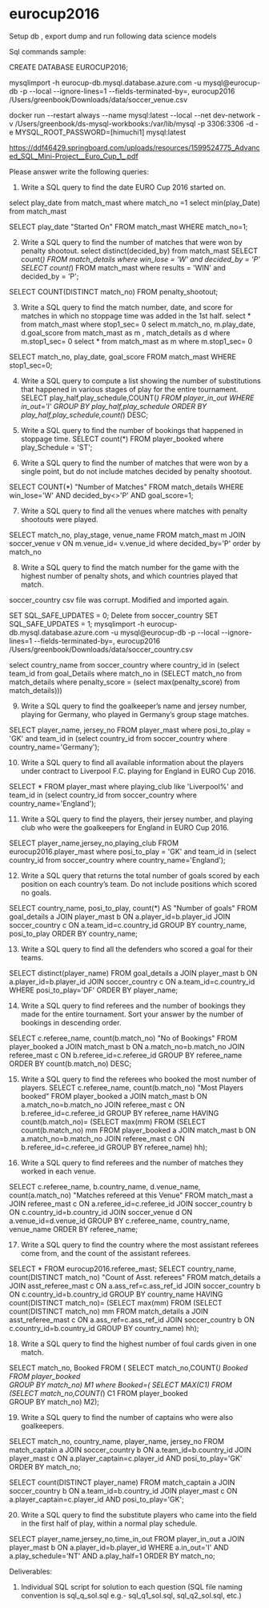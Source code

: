 # eurocup2016

Setup db , export dump and run following data science models


Sql commands sample:

CREATE DATABASE EUROCUP2016;

mysqlimport -h eurocup-db.mysql.database.azure.com -u mysql@eurocup-db -p --local --ignore-lines=1 --fields-terminated-by=, eurocup2016 /Users/greenbook/Downloads/data/soccer_venue.csv

docker run --restart always --name mysql:latest --local --net dev-network -v /Users/greenbook/ds-mysql-workbooks:/var/lib/mysql -p 3306:3306 -d -e MYSQL_ROOT_PASSWORD=[himuchi1] mysql:latest



https://ddf46429.springboard.com/uploads/resources/1599524775_Advanced_SQL_Mini-Project__Euro_Cup_1_.pdf

Please answer write the following queries:
1. Write a SQL query to find the date EURO Cup 2016 started on.

select play_date from match_mast where match_no =1
select min(play_Date) from match_mast

SELECT play_date "Started On"
FROM match_mast
WHERE match_no=1;


2. Write a SQL query to find the number of matches that were won by penalty shootout.
select distinct(decided_by) from match_mast
SELECT count(*) FROM match_details where win_lose = 'W' and decided_by = 'P'
SELECT count(*) FROM match_mast where results = 'WIN' and decided_by = 'P';

SELECT COUNT(DISTINCT match_no) 
FROM penalty_shootout;


3. Write a SQL query to find the match number, date, and score for matches in which
no stoppage time was added in the 1st half.
select * from match_mast where stop1_sec= 0
select m.match_no, m.play_date, d.goal_score from match_mast as m , match_details as d where m.stop1_sec= 0
select * from match_mast as m  where m.stop1_sec= 0

SELECT match_no, play_date, goal_score 
FROM  match_mast
WHERE stop1_sec=0;


4. Write a SQL query to compute a list showing the number of substitutions that
happened in various stages of play for the entire tournament.
SELECT play_half,play_schedule,COUNT(*) 
FROM player_in_out 
WHERE in_out='I'
GROUP BY play_half,play_schedule
ORDER BY play_half,play_schedule,count(*) DESC;



5. Write a SQL query to find the number of bookings that happened in stoppage time.
SELECT count(*) FROM player_booked where play_Schedule = 'ST';


6. Write a SQL query to find the number of matches that were won by a single point, but
do not include matches decided by penalty shootout.

SELECT COUNT(*) "Number of Matches"
FROM match_details 
WHERE win_lose='W' 
AND decided_by<>'P'
AND goal_score=1;


7. Write a SQL query to find all the venues where matches with penalty shootouts were
played.

SELECT match_no, play_stage, venue_name FROM match_mast m 
JOIN soccer_venue v ON m.venue_id= v.venue_id
where decided_by='P'
order by match_no



8. Write a SQL query to find the match number for the game with the highest number of
penalty shots, and which countries played that match.

soccer_country csv file was corrupt. Modified and imported again.

SET SQL_SAFE_UPDATES = 0;
Delete from soccer_country
SET SQL_SAFE_UPDATES = 1;
mysqlimport -h eurocup-db.mysql.database.azure.com -u mysql@eurocup-db -p --local --ignore-lines=1 --fields-terminated-by=, eurocup2016 /Users/greenbook/Downloads/data/soccer_country.csv

select country_name from soccer_country where country_id in 
	(select team_id from goal_Details where match_no in 
	(SELECT match_no from match_details where penalty_score = (select max(penalty_score) from match_details)))
 




9. Write a SQL query to find the goalkeeper’s name and jersey number, playing for
Germany, who played in Germany’s group stage matches.

SELECT player_name, jersey_no FROM player_mast where posi_to_play = 'GK' and team_id in 
	(select country_id from soccer_country where country_name='Germany');



10. Write a SQL query to find all available information about the players under contract to
Liverpool F.C. playing for England in EURO Cup 2016.

SELECT * FROM player_mast where playing_club like 'Liverpool%' and team_id in 
	(select country_id from soccer_country where country_name='England');


11. Write a SQL query to find the players, their jersey number, and playing club who
were the goalkeepers for England in EURO Cup 2016.

SELECT player_name,jersey_no,playing_club FROM eurocup2016.player_mast where posi_to_play = 'GK' and team_id in 
	(select country_id from soccer_country where country_name='England');



12. Write a SQL query that returns the total number of goals scored by each position on
each country’s team. Do not include positions which scored no goals.

SELECT country_name,
       posi_to_play,
       count(*) AS "Number of goals"
FROM goal_details a
JOIN player_mast b ON a.player_id=b.player_id
JOIN soccer_country c ON a.team_id=c.country_id
GROUP BY country_name,
         posi_to_play
ORDER BY country_name;



13. Write a SQL query to find all the defenders who scored a goal for their teams.

SELECT distinct(player_name)
FROM goal_details a
JOIN player_mast b ON a.player_id=b.player_id
JOIN soccer_country c ON a.team_id=c.country_id
WHERE posi_to_play='DF'
ORDER BY player_name;



14. Write a SQL query to find referees and the number of bookings they made for the
entire tournament. Sort your answer by the number of bookings in descending order.

SELECT c.referee_name,
       count(b.match_no) "No of Bookings"
FROM player_booked a
JOIN match_mast b ON a.match_no=b.match_no
JOIN referee_mast c ON b.referee_id=c.referee_id
GROUP BY referee_name
ORDER BY count(b.match_no) DESC;



15. Write a SQL query to find the referees who booked the most number of players.
SELECT c.referee_name,
       count(b.match_no) "Most Players booked"
FROM player_booked a
JOIN match_mast b ON a.match_no=b.match_no
JOIN referee_mast c ON b.referee_id=c.referee_id
GROUP BY referee_name
HAVING count(b.match_no)=
  (SELECT max(mm)
   FROM
     (SELECT count(b.match_no) mm
      FROM player_booked a
      JOIN match_mast b ON a.match_no=b.match_no
      JOIN referee_mast c ON b.referee_id=c.referee_id
      GROUP BY referee_name) hh);



16. Write a SQL query to find referees and the number of matches they worked in each
venue.

SELECT c.referee_name,
       b.country_name,
       d.venue_name,
       count(a.match_no) "Matches refereed at this Venue"
FROM match_mast a
JOIN referee_mast c ON a.referee_id=c.referee_id
JOIN soccer_country b ON c.country_id=b.country_id
JOIN soccer_venue d ON a.venue_id=d.venue_id
GROUP BY c.referee_name,
         country_name,
         venue_name
ORDER BY referee_name;




17. Write a SQL query to find the country where the most assistant referees come from,
and the count of the assistant referees.

SELECT * FROM eurocup2016.referee_mast;
SELECT country_name,
       count(DISTINCT match_no) "Count of Asst. referees"
FROM match_details a
JOIN asst_referee_mast c ON a.ass_ref=c.ass_ref_id
JOIN soccer_country b ON c.country_id=b.country_id
GROUP BY country_name
HAVING count(DISTINCT match_no)=
  (SELECT max(mm)
   FROM
     (SELECT count(DISTINCT match_no) mm
      FROM match_details a
      JOIN asst_referee_mast c ON a.ass_ref=c.ass_ref_id
      JOIN soccer_country b ON c.country_id=b.country_id
      GROUP BY country_name) hh);
      

18. Write a SQL query to find the highest number of foul cards given in one match.

SELECT match_no, Booked FROM (
SELECT match_no,COUNT(*) Booked 
FROM player_booked  
GROUP BY match_no) M1 where Booked=(
SELECT MAX(C1) 
FROM (SELECT match_no,COUNT(*) C1 
FROM player_booked  
GROUP BY match_no) M2);



19. Write a SQL query to find the number of captains who were also goalkeepers.

SELECT match_no,
       country_name,
       player_name,
       jersey_no
FROM match_captain a
JOIN soccer_country b ON a.team_id=b.country_id
JOIN player_mast c ON a.player_captain=c.player_id
AND posi_to_play='GK'
ORDER BY match_no;

SELECT count(DISTINCT player_name)
FROM match_captain a
JOIN soccer_country b ON a.team_id=b.country_id
JOIN player_mast c ON a.player_captain=c.player_id
AND posi_to_play='GK';




20. Write a SQL query to find the substitute players who came into the field in the first
half of play, within a normal play schedule.

SELECT player_name,jersey_no,time_in_out
FROM player_in_out a
JOIN player_mast b ON a.player_id=b.player_id
WHERE a.in_out='I'
AND a.play_schedule='NT'
AND a.play_half=1
ORDER BY match_no;



Deliverables:
1. Individual SQL script for solution to each question (SQL file naming convention is sql_q<question number>_sol.sql e.g.- sql_q1_sol.sql, sql_q2_sol.sql, etc.)




